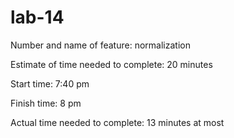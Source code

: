 # lab-14

Number and name of feature:  normalization 

Estimate of time needed to complete: 20 minutes

Start time: 7:40 pm

Finish time: 8 pm

Actual time needed to complete: 13 minutes at most
